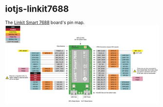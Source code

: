 # iotjs-linkit7688
The [Linkit Smart 7688][linkit7688] board's pin map.
![Linkit Smart 7688 Pin Map](./linkit7688-pin-map.png)

[linkit7688]: https://labs.mediatek.com/site/global/developer_tools/mediatek_linkit_smart_7688/whatis_7688/index.gsp
